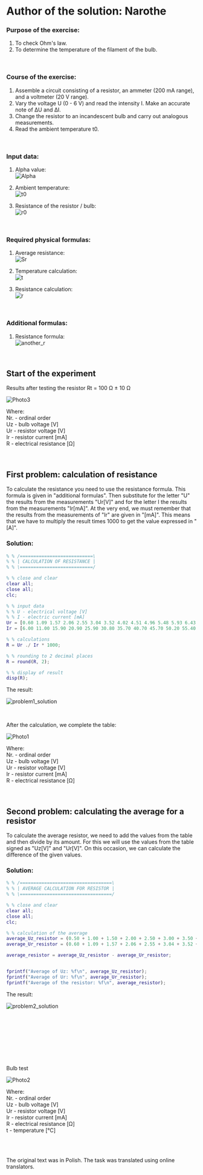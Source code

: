 # Author of the solution: Narothe

### Purpose of the exercise:
1. To check Ohm's law.
2. To determine the temperature of the filament of the bulb.

<br>

### Course of the exercise:
1. Assemble a circuit consisting of a resistor, an ammeter (200 mA range), and a voltmeter (20 V range).
2. Vary the voltage U (0 - 6 V) and read the intensity I. Make an accurate note of ΔU and ΔI.
3. Change the resistor to an incandescent bulb and carry out analogous measurements.
4. Read the ambient temperature t0.

<br>

### Input data:
1. Alpha value: <br>
![Alpha](images/alpha.gif)

2. Ambient temperature: <br>
![t0](images/t0.gif)

3. Resistance of the resistor / bulb: <br>
![r0](images/r0.gif)

<br>

### Required physical formulas:
1. Average resistance: <br>
![Sr](images/Sr.gif)

2. Temperature calculation: <br>
![t](images/t.gif)

3. Resistance calculation: <br>
![r](images/r.gif)

<br>

### Additional formulas:

1. Resistance formula: <br>
![another_r](images/another_r.gif)

<br>

## Start of the experiment

Results after testing the resistor Rt = 100 Ω ± 10 Ω 

![Photo3](images/photo3.png)

Where: <br>
Nr. - ordinal order <br>
Uz - bulb voltage [V] <br>
Ur - resistor voltage [V] <br>
Ir - resistor current [mA] <br>
R - electrical resistance [Ω] <br>

<br>

## First problem: calculation of resistance

To calculate the resistance you need to use the resistance formula. This formula is given in "additional formulas". Then substitute for the letter "U" the results from the measurements "Ur[V]" and for the letter I the results from the measurements "Ir[mA]". At the very end, we must remember that the results from the measurements of "Ir" are given in "[mA]". This means that we have to multiply the result times 1000 to get the value expressed in "[A]".

### Solution:

```matlab
% % /===========================\
% % | CALCULATION OF RESISTANCE |
% % \===========================/

% % close and clear
clear all;
close all;
clc;

% % input data
% % U - electrical voltage [V]
% % I - electric current [mA]
Ur = [0.60 1.09 1.57 2.06 2.55 3.04 3.52 4.02 4.51 4.96 5.48 5.93 6.43 6.92 7.41 7.87 8.37 8.84 9.31 9.82 10.30 10.78 11.27 11.73];
Ir = [6.00 11.00 15.90 20.90 25.90 30.80 35.70 40.70 45.70 50.20 55.40 60.00 64.90 69.90 74.90 79.50 84.40 89.10 93.90 99.00 103.70 108.50 113.30 117.90];

% % calculations
R = Ur ./ Ir * 1000;

% % rounding to 2 decimal places
R = round(R, 2);

% % display of result
disp(R);
```
The result:

![problem1_solution](images/problem1_solution.png)

<br>

After the calculation, we complete the table:

![Photo1](images/photo1.png)

Where: <br>
Nr. - ordinal order <br>
Uz - bulb voltage [V] <br>
Ur - resistor voltage [V] <br>
Ir - resistor current [mA] <br>
R - electrical resistance [Ω] <br>

<br>

## Second problem: calculating the average for a resistor

To calculate the average resistor, we need to add the values from the table and then divide by its amount. For this we will use the values from the table signed as "Uz[V]" and "Ur[V]".  On this occasion, we can calculate the difference of the given values.

### Solution:

```matlab
% % /==================================\
% % | AVERAGE CALCULATION FOR RESISTOR |
% % \==================================/

% % close and clear
clear all;
close all;
clc;

% % calculation of the average
average_Uz_resistor = (0.50 + 1.00 + 1.50 + 2.00 + 2.50 + 3.00 + 3.50 + 4.00 + 4.50 + 5.00 + 5.50 + 6.00 + 6.50 + 7.00 + 7.50 + 8.00 + 8.50 + 9.00 + 9.50 + 10.00 + 10.50 + 11.00 + 11.50 + 12.00) / 24;
average_Ur_resistor = (0.60 + 1.09 + 1.57 + 2.06 + 2.55 + 3.04 + 3.52 + 4.02 + 4.51 + 4.96 + 5.48 + 5.93 + 6.43 + 6.92 + 7.41 + 7.87 + 8.37 + 8.84 + 9.31 + 9.82 + 10.30 + 10.78 + 11.27 + 11.73) / 24;

average_resistor = average_Uz_resistor - average_Ur_resistor;


fprintf("Average of Uz: %f\n", average_Uz_resistor);
fprintf("Average of Ur: %f\n", average_Ur_resistor);
fprintf("Average of the resistor: %f\n", average_resistor);
```

The result:

![problem2_solution](images/problem2_solution.png)


<br>

<br>

<br>

<br>

<br>

<br>

<br>

Bulb test

![Photo2](images/photo2.png)

Where: <br>
Nr. - ordinal order <br>
Uz - bulb voltage [V] <br>
Ur - resistor voltage [V] <br>
Ir - resistor current [mA] <br>
R - electrical resistance [Ω] <br>
t - temperature [°C]

<br>

<br>

The original text was in Polish. The task was translated using online translators.